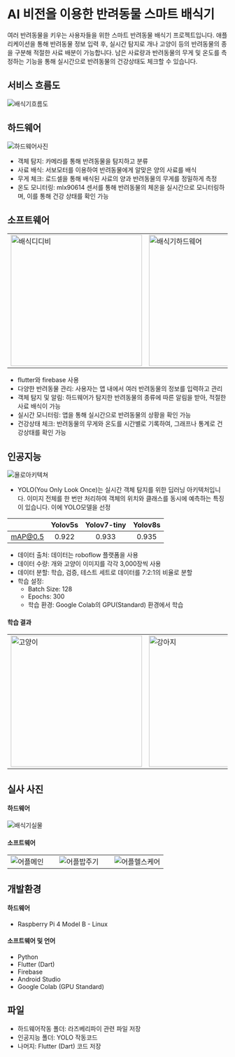 # AI 비전을 이용한 반려동물 스마트 배식기
여러 반려동물을 키우는 사용자들을 위한 스마트 반려동물 배식기 프로젝트입니다. 애플리케이션을 통해 반려동물 정보 입력 후, 실시간 탐지로 개나 고양이 등의 반려동물의 종을 구분해 적절한 사료 배분이 가능합니다. 남은 사료량과 반려동물의 무게 및 온도를 측정하는 기능을 통해 실시간으로 반려동물의 건강상태도 체크할 수 있습니다.

## 서비스 흐름도
![배식기흐름도](https://github.com/qqinjin/animal_serving_app/assets/99711238/731fd991-e174-4e74-8556-6ebd2094415c)


## 하드웨어 
![하드웨어사진](https://github.com/qqinjin/animal_serving_app/assets/99711238/924b0f28-83f8-46b8-87dd-08cda7b65cbc)
- 객체 탐지: 카메라를 통해 반려동물을 탐지하고 분류
- 사료 배식: 서보모터를 이용하여 반려동물에게 알맞은 양의 사료를 배식
- 무게 체크: 로드셀을 통해 배식된 사료의 양과 반려동물의 무게를 정밀하게 측정
- 온도 모니터링: mlx90614 센서를 통해 반려동물의 체온을 실시간으로 모니터링하며, 이를 통해 건강 상태를 확인 가능

## 소프트웨어
<table>
  <tr>
    <td><img src="https://github.com/qqinjin/animal_serving_app/assets/99711238/340a8b22-8f8d-413a-a73a-3c8ac08749f9" alt="배식디디비" width="300"/></td>
    <td><img src="https://github.com/qqinjin/animal_serving_app/assets/99711238/18472f0f-e026-465a-a1ce-d0334fac80bf" alt="배식기하드웨어" width="300"/></td>
    <td><img src="https://github.com/qqinjin/animal_serving_app/assets/99711238/e961a78d-0515-4c79-9a2e-6d5e08066a6e" alt="배식기앱"/></td>
  </tr>
</table>

- flutter와 firebase 사용
- 다양한 반려동물 관리: 사용자는 앱 내에서 여러 반려동물의 정보를 입력하고 관리
- 객체 탐지 및 알림: 하드웨어가 탐지한 반려동물의 종류에 따른 알림을 받아, 적절한 사료 배식이 가능
- 실시간 모니터링: 앱을 통해 실시간으로 반려동물의 상황을 확인 가능
- 건강상태 체크: 반려동물의 무게와 온도를 시간별로 기록하여, 그래프나 통계로 건강상태를 확인 가능

## 인공지능 
![욜로아키텍쳐](https://github.com/qqinjin/animal_serving_app/assets/99711238/c0e024aa-3d0b-40cd-a3f8-0e12bfb4f7b9)
- YOLO(You Only Look Once)는 실시간 객체 탐지를 위한 딥러닝 아키텍처입니다. 이미지 전체를 한 번만 처리하여 객체의 위치와 클래스를 동시에 예측하는 특징이 있습니다. 이에 YOLO모델을 선정
  
|         | Yolov5s | Yolov7-tiny | Yolov8s |
|:-------:|:-------:|:-----------:|:-------:|
| mAP@0.5 |  0.922  |    0.933    |  0.935  |

- 데이터 출처: 데이터는 roboflow 플랫폼을 사용
- 데이터 수량: 개와 고양이 이미지를 각각 3,000장씩 사용
- 데이터 분할: 학습, 검증, 테스트 세트로 데이터를 7:2:1의 비율로 분할
- 학습 설정:
  - Batch Size: 128
  - Epochs: 300
  - 학습 환경: Google Colab의 GPU(Standard) 환경에서 학습

#### 학습 결과 
 <table>
  <tr>
    <td><img src="https://github.com/qqinjin/animal_serving_app/assets/99711238/c945dfc9-5c08-4e55-99e8-3d3a48b8db2b" alt="고양이" width="300, height=300"/></td>
    <td><img src="https://github.com/qqinjin/animal_serving_app/assets/99711238/2c956aff-aecb-4017-8295-135c75d3af9a" alt="강아지" width="300, height=300"/></td>
  </tr>
</table>

## 실사 사진
#### 하드웨어

![배식기실물](https://github.com/qqinjin/animal_serving_app/assets/99711238/91f678f9-19d0-4bf8-81b4-f3dc8ea9787d)

#### 소프트웨어

<table>
  <tr>
    <td><img src="https://github.com/qqinjin/animal_serving_app/assets/99711238/5b11c8a0-de21-4216-84a9-2f30957ae47f" alt="어플메인"/></td><td>&nbsp;</td>
    <td><img src="https://github.com/qqinjin/animal_serving_app/assets/99711238/59279079-2bc7-43f5-bb58-f1686a1bf659" alt="어플밥주기"/></td><td>&nbsp;</td>
    <td><img src="https://github.com/qqinjin/animal_serving_app/assets/99711238/de66dfd6-24e2-46d6-9cad-881e9b63bcb1" alt="어플헬스케어"/></td>
  </tr>
</table>

## 개발환경
#### 하드웨어 
- Raspberry Pi 4 Model B - Linux

#### 소프트웨어 및 언어
- Python
- Flutter (Dart)
- Firebase
- Android Studio
- Google Colab (GPU Standard)

## 파일 
- 하드웨어작동 폴더: 라즈베리파이 관련 파일 저장
- 인공지능 폴더: YOLO 작동코드
- 나머지: Flutter (Dart) 코드 저장


